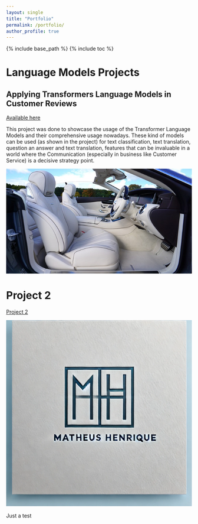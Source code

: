 ```yaml
---
layout: single
title: "Portfolio"
permalink: /portfolio/
author_profile: true
---
```


{% include base_path %}
{% include toc %}


# Language Models Projects

## Applying Transformers Language Models in Customer Reviews
[Available here](https://matheushbps.github.io/portfolio/transformers_and_language_models/)

This project was done to showcase the usage of the Transformer Language Models and their comprehensive usage nowadays. These kind of models can be used (as shown in the project) for text classification, text translation, question an answer and text translation, features that can be invaluable in a world where the Communication (especially in business like Customer Service) is a decisive strategy point.

[![Customer Reviews Project](../images/car.jpeg)](https://matheushbps.github.io/portfolio/transformers_and_language_models/)

# Project 2

[Project 2](https://matheushbps.github.io/portfolio/portfolio-2/)

![alt text](_pages/mh_.png)

Just a test